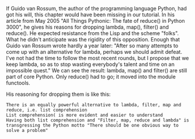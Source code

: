 

If Guido van Rossum, the author of the programming language Python, had got his will, this chapter would have been missing in our tutorial. In his article from May 2005 "All Things Pythonic: The fate of reduce() in Python 3000", he gives his reasons for dropping lambda, map(), filter() and reduce(). He expected resistance from the Lisp and the scheme "folks". What he didn't anticipate was the rigidity of this opposition. Enough that Guido van Rossum wrote hardly a year later: "After so many attempts to come up with an alternative for lambda, perhaps we should admit defeat. I've not had the time to follow the most recent rounds, but I propose that we keep lambda, so as to stop wasting everybody's talent and time on an impossible quest." We can see the result: lambda, map() and filter() are still part of core Python. Only reduce() had to go; it moved into the module functools.

His reasoning for dropping them is like this:

    There is an equally powerful alternative to lambda, filter, map and reduce, i.e. list comprehension
    List comprehension( is more evident and easier to understand
    Having both list comprehension and "Filter, map, reduce and lambda" is transgressing the Python motto "There should be one obvious way to solve a problem"

